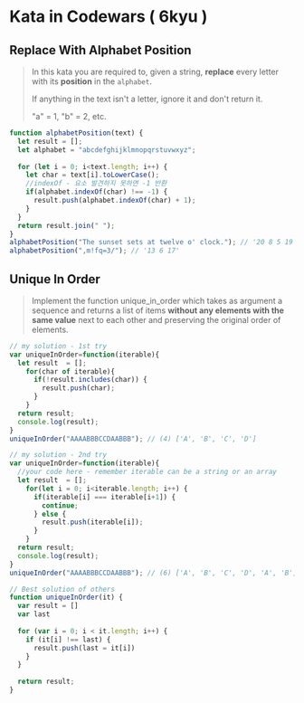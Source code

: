 # Kata in Codewars ( 6kyu )

## Replace With Alphabet Position

> In this kata you are required to, given a string, **replace** every letter with its **position** in the `alphabet`.
>
> If anything in the text isn't a letter, ignore it and don't return it.
>
> "a" = 1, "b" = 2, etc.

```javascript
function alphabetPosition(text) {
  let result = [];
  let alphabet = "abcdefghijklmnopqrstuvwxyz";
  
  for (let i = 0; i<text.length; i++) {
    let char = text[i].toLowerCase();
    //indexOf - 요소 발견하지 못하면 -1 반환
    if(alphabet.indexOf(char) !== -1) { 
      result.push(alphabet.indexOf(char) + 1);
    }
  }
  return result.join(" ");
}
alphabetPosition("The sunset sets at twelve o' clock."); // '20 8 5 19 21 14 19 20 5 19 5 20 19 1 20 20 23 5 12 22 5 15 3 12 15 3 11'
alphabetPosition(",m!fq=3/"); // '13 6 17'
```

## Unique In Order

> Implement the function unique_in_order which takes as argument a sequence and returns a list of items **without any elements with the same value** next to each other and preserving the original order of elements.

```javascript
// my solution - 1st try
var uniqueInOrder=function(iterable){
  let result  = [];
    for(char of iterable){
      if(!result.includes(char)) {
        result.push(char);
      }
    }
  return result;
  console.log(result); 
}
uniqueInOrder("AAAABBBCCDAABBB"); // (4) ['A', 'B', 'C', 'D']

// my solution - 2nd try
var uniqueInOrder=function(iterable){
  //your code here - remember iterable can be a string or an array
  let result  = [];
    for(let i = 0; i<iterable.length; i++) {
      if(iterable[i] === iterable[i+1]) {
        continue;
      } else {
        result.push(iterable[i]);
      }
    }
  return result;
  console.log(result);
}
uniqueInOrder("AAAABBBCCDAABBB"); // (6) ['A', 'B', 'C', 'D', 'A', 'B']
```

```javascript
// Best solution of others
function uniqueInOrder(it) {
  var result = []
  var last
  
  for (var i = 0; i < it.length; i++) {
    if (it[i] !== last) {
      result.push(last = it[i])
    }
  }
  
  return result;
}
```
